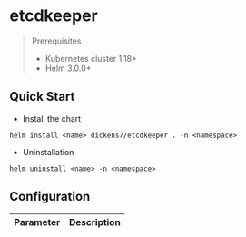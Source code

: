 # etcdkeeper

> Prerequisites
> - Kubernetes cluster 1.18+
> - Helm 3.0.0+

## Quick Start

- Install the chart

```shell
helm install <name> dickens7/etcdkeeper . -n <namespace> 
```

- Uninstallation

```
helm uninstall <name> -n <namespace> 
```

## Configuration

| Parameter | Description |
|--|--|